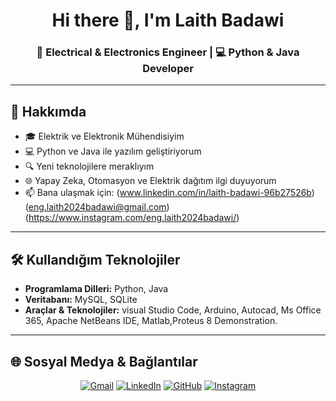 
<h1 align="center">Hi there 👋, I'm Laith Badawi</h1>
<h3 align="center">🚀 Electrical & Electronics Engineer | 💻 Python & Java Developer</h3>

---

## 🧠 Hakkımda

- 🎓 Elektrik ve Elektronik Mühendisiyim  
- 💻 Python ve Java ile yazılım geliştiriyorum  
- 🔍 Yeni teknolojilere meraklıyım  
- 🌐 Yapay Zeka, Otomasyon ve Elektrik dağıtım ilgi duyuyorum  
- 📫 Bana ulaşmak için: (www.linkedin.com/in/laith-badawi-96b27526b)(eng.laith2024badawi@gmail.com)
(https://www.instagram.com/eng.laith2024badawi/)


---

## 🛠️ Kullandığım Teknolojiler

- **Programlama Dilleri:** Python, Java
- **Veritabanı:** MySQL, SQLite
- **Araçlar & Teknolojiler:** visual Studio Code, Arduino, Autocad, Ms Office 365, Apache NetBeans IDE, Matlab,Proteus 8 Demonstration.

---

## 🌐 Sosyal Medya & Bağlantılar

<p align="center">
  <a href="eng.laith2024badawi@gmail.com"><img src="https://img.icons8.com/color/48/000000/gmail--v1.png" alt="Gmail"/></a>
  <a href="https://www.linkedin.com/in/laith-badawi-96b27526b/"><img src="https://img.icons8.com/color/48/000000/linkedin.png" alt="LinkedIn"/></a>
  <a href="https://github.com/Badawi890"><img src="https://img.icons8.com/material-outlined/48/000000/github.png" alt="GitHub"/></a>
  <a href="https://www.instagram.com/eng.laith2024badawi/"><img src="https://img.icons8.com/color/48/000000/instagram-new--v1.png" alt="Instagram"/></a>
</p>

